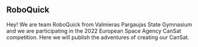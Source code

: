 ## RoboQuick

Hey! We are team RoboQuick from Valmieras Pargaujas State Gymnasium and we are participating in the 2022 European Space Agency CanSat competition. Here we will publish the adventures of creating our CanSat.
